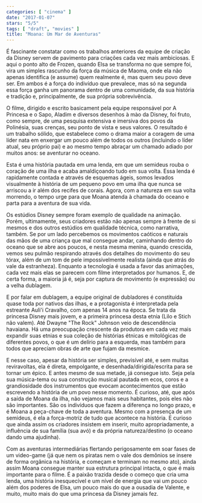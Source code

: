 ```yaml
---
categories: [ "cinema" ]
date: "2017-01-07"
stars: "5/5"
tags: [ "draft", "movies" ]
title: "Moana: Um Mar de Aventuras"
---
```

É fascinante constatar como os trabalhos anteriores da equipe de
criação da Disney servem de pavimento para criações cada vez mais
ambiciosas. E aqui o ponto alto de Frozen, quando Elsa se transforma no
que sempre foi, vira um simples rascunho da força da música de Maoma,
onde ela não apenas identifica (e assume) quem realmente é, mas quem seu
povo deve ser. Em ambos é a força do indivíduo que prevalece, mas só
na segunda essa força ganha um panorama dentro de uma comunidade, da sua
história e tradição e, principalmente, de sua própria sobrevivência.

O filme, dirigido e escrito basicament pela equipe responsável por A
Princesa e o Sapo, Aladim e diversos desenhos à mào da Disney, foi
fruto, como sempre, de uma pesquisa extensiva e imersiva dos povos da
Polinésia, suas crenças, seu ponto de vista e seus valores. O resultado
é um trabalho sólido, que estabelece como o drama maior a coragem de
uma líder nata em enxergar um pouco além de todos os outros (incluindo
o líder atual, seu próprio pai) e ao mesmo tempo abraçar um chamado
adiado por muitos anos: se aventurar no oceano.

Esta é uma história pautada em uma lenda, em que um semideus rouba
o coração de uma ilha e acaba amaldiçoando tudo em sua volta. Essa
lenda é rapidamente contada e através de esquemas ágeis, somos levados
visualmente à história de um pequeno povo em uma ilha que nunca se
arriscou a ir além dos recifes de corais. Agora, com a natureza em sua
volta morrendo, o tempo urge para que Moana atenda à chamada do oceano
e parta para a aventura de sua vida.

Os estúdios Disney sempre foram exemplo de qualidade na
animação. Porém, ultimamente, seus criadores estão não apenas sempre
à frente de si mesmos e dos outros estúdios em qualidade técnica, como
narrativa, também. Se por um lado percebemos os movimentos caóticos e
naturais das mãos de uma criança que mal consegue andar, caminhando
dentro do oceano que se abre aos poucos, e nesta mesma menina, quando
crescida, vemos seu pulmão respirando através dos detalhes do movimento
do seu tórax, além de um tom de pele impossivelmente realista (ainda
que atrás do vale da estranheza). Enquanto a tecnologia é usada a favor
das animações, cada vez mais elas se parecem com filme interpretados
por humanos. E, de certa forma, a maioria já é, seja por captura de
movimento (e expressão) ou a velha dublagem.

E por falar em dublagem, a equipe original de dubladores é constituída
quase toda por nativos das ilhas, e a protagonista é interpretada pela
estreante Auli'i Cravalho, com apenas 14 anos na época. Se trata da
princesa Disney mais jovem, e a primeira princesa desta etnia (Lilo e
Stich não valem). Até Dwayne "The Rock" Johnson veio de descendência
havaiana. Há uma preocupação crescente da produtora em cada vez
mais expandir suas etnias e sua coleção de histórias étnicas e
mitológicas de diferentes povos, o que é um delírio para a esquerda,
mas também para todos que apreciam obras de arte que fujam da mesmice.

E nesse caso, apesar da história ser simples, previsível
até, e sem muitas reviravoltas, ela é direta, empolgante, e
desenhada/dirigida/escrita para se tornar um épico. E antes mesmo de sua
metade, já consegue isto. Seja pela sua música-tema ou sua construção
musical pautada em ecos, coros e a grandiosidade dos instrumentos que
evocam acontecimentos que estão escrevendo a história de um povo nesse
momento. É curioso, até, que após a saída de Moana da ilha, não
vejamos mais seus habitantes, pois eles não são importantes. São
os indivíduos que fazem a diferença no longo prazo, e é Moana a
peça-chave de toda a aventura. Mesmo com a presença de um semideus,
é ela a força-motriz de tudo que acontece na história. E curioso que
ainda assim os criadores insistem em inserir, muito apropriadamente,
a influência de sua família (sua avó) e da própria natureza/destino
(o oceano dando uma ajudinha).

Com as aventuras intermediárias flertando perigosamente em soar fases de
um video-game (já que nem os piratas nem o vale dos demônios se insere
de forma orgânica na história, e começam e terminam no mesmo ato),
ainda assim Moana consegue manter sua estrutura principal intacta, o que
é mais importante para o filme. É a paixão trazida desde o começo que
cria uma lenda, uma história inesquecível e um nível de energia que
vai um pouco além dos poderes de Elsa, um pouco mais do que a ousadia
de Valente, e muito, muito mais do que uma princesa da Disney jamais fez.
